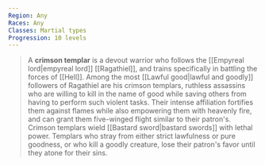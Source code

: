 ```yaml
---
Region: Any
Races: Any
Classes: Martial types
Progression: 10 levels
---
```


> A **crimson templar** is a devout warrior who follows the [[Empyreal lord|empyreal lord]] [[Ragathiel]], and trains specifically in battling the forces of [[Hell]].
> Among the most [[Lawful good|lawful and goodly]] followers of Ragathiel are his crimson templars, ruthless assassins who are willing to kill in the name of good while saving others from having to perform such violent tasks. Their intense affiliation fortifies them against flames while also empowering them with heavenly fire, and can grant them five-winged flight similar to their patron's.
> Crimson templars wield [[Bastard sword|bastard swords]] with lethal power. Templars who stray from either strict lawfulness or pure goodness, or who kill a goodly creature, lose their patron's favor until they atone for their sins.








